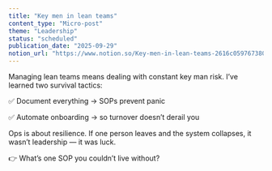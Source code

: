 ```yaml
---
title: "Key men in lean teams"
content_type: "Micro-post"
theme: "Leadership"
status: "scheduled"
publication_date: "2025-09-29"
notion_url: "https://www.notion.so/Key-men-in-lean-teams-2616c059767380cfa2b0efe9d9c9981f"
---
```


Managing lean teams means dealing with constant key man risk. I’ve learned two survival tactics:

✅ Document everything → SOPs prevent panic

✅ Automate onboarding → so turnover doesn’t derail you

Ops is about resilience. If one person leaves and the system collapses, it wasn’t leadership — it was luck.

👉 What’s one SOP you couldn’t live without?



